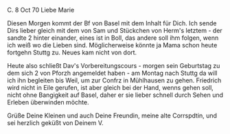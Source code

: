  C. 8 Oct 70
Liebe Marie

Diesen Morgen kommt der Bf von Basel mit dem Inhalt für Dich. Ich sende Dirs lieber gleich mit dem von Sam und Stückchen von Herm's letztem - der sandte 2 hinter einander, eines ist in Boll, das andere soll ihm folgen, wenn ich weiß wo die Lieben sind. Möglicherweise könnte ja Mama schon heute fortgehn Stuttg zu. Neues kam nicht von dort.

Heute also schließt Dav's Vorbereitungscours - morgen sein Geburtstag zu dem sich 2 von Pforzh angemeldet haben - am Montag nach Stuttg da will ich ihn begleiten bis Weil, um zur Confrz in Mühlhausen zu gehen. 
Friedrich wird nicht in Eile gerufen, ist aber gleich bei der Hand, wenns gehen soll, nicht ohne Bangigkeit auf Basel, daher er sie lieber schnell durch Sehen und Erleben überwinden möchte.

Grüße Deine Kleinen und auch Deine Freundin, meine alte Corrspdtin, und sei herzlich geküßt
 von Deinem
 V.

